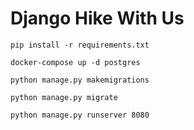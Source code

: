 # Django Hike With Us

```
pip install -r requirements.txt
```

```
docker-compose up -d postgres
```

```
python manage.py makemigrations
```

```
python manage.py migrate
```

```
python manage.py runserver 8080
```
